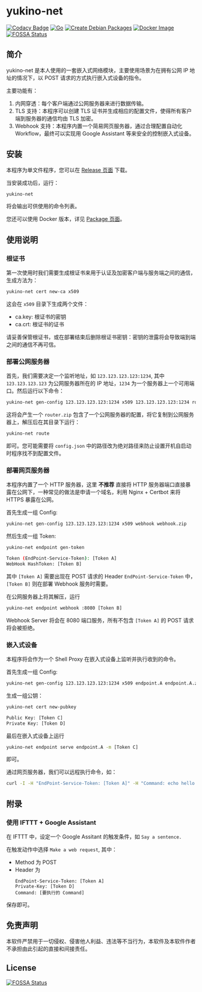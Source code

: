 # yukino-net
[![Codacy Badge](https://api.codacy.com/project/badge/Grade/503d76c5366b4838be3b01cbb6e3fa0b)](https://app.codacy.com/gh/xpy123993/yukino-net?utm_source=github.com&utm_medium=referral&utm_content=xpy123993/yukino-net&utm_campaign=Badge_Grade_Settings)
[![Go](https://github.com/xpy123993/yukino-net/actions/workflows/go.yml/badge.svg)](https://github.com/xpy123993/yukino-net/actions/workflows/go.yml)
[![Create Debian Packages](https://github.com/xpy123993/yukino-net/actions/workflows/debian.yml/badge.svg)](https://github.com/xpy123993/yukino-net/actions/workflows/debian.yml)
[![Docker Image](https://github.com/xpy123993/yukino-net/actions/workflows/docker.yml/badge.svg)](https://github.com/xpy123993/yukino-net/actions/workflows/docker.yml)
[![FOSSA Status](https://app.fossa.com/api/projects/git%2Bgithub.com%2Fxpy123993%2Fyukino-net.svg?type=shield)](https://app.fossa.com/projects/git%2Bgithub.com%2Fxpy123993%2Fyukino-net?ref=badge_shield)

## 简介

yukino-net 是本人使用的一套嵌入式网络模块，主要使用场景为在拥有公网 IP 地址的情况下，以 POST 请求的方式执行嵌入式设备的指令。

主要功能有：

1. 内网穿透：每个客户端通过公网服务器来进行数据传输。
2. TLS 支持：本程序可以创建 TLS 证书并生成相应的配置文件，使得所有客户端到服务器的通信均由 TLS 加密。
3. Webhook 支持：本程序内置一个简易网页服务器，通过合理配置自动化 Workflow，最终可以实现用 Google Assistant 等来安全的控制嵌入式设备。

## 安装

本程序为单文件程序，您可以在 [Release 页面](https://github.com/xpy123993/yukino-net/releases/) 下载。

当安装成功后，运行：

```bash
yukino-net
```

将会输出可供使用的命令列表。

您还可以使用 Docker 版本，详见 [Package 页面](https://github.com/xpy123993/yukino-net/pkgs/container/yukino-net)。

## 使用说明

### 根证书

第一次使用时我们需要生成根证书来用于认证及加密客户端与服务端之间的通信，生成方法为：

```bash
yukino-net cert new-ca x509
```

这会在 `x509` 目录下生成两个文件：

- ca.key: 根证书的密钥
- ca.crt: 根证书的证书

请妥善保管根证书，或在部署结束后删除根证书密钥：密钥的泄露将会导致端到端之间的通信不再可信。

### 部署公网服务器

首先，我们需要决定一个监听地址，如 `123.123.123.123:1234`, 其中 `123.123.123.123` 为公网服务器所在的 IP 地址，`1234` 为一个服务器上一个可用端口。然后运行以下命令：

```bash
yukino-net gen-config 123.123.123.123:1234 x509 123.123.123.123:1234 router.zip
```

这将会产生一个 `router.zip` 包含了一个公网服务器的配置，将它复制到公网服务器上，解压后在其目录下运行：

```sh
yukino-net route                                                      
```

即可。您可能需要将 `config.json` 中的路径改为绝对路径来防止设置开机自启动时程序找不到配置文件。

### 部署网页服务器

本程序内置了一个 HTTP 服务器，这里 **不推荐** 直接将 HTTP 服务器端口直接暴露在公网下，一种常见的做法是申请一个域名，利用 Nginx + Certbot 来将 HTTPS 暴露在公网。

首先生成一组 Config:

```sh
yukino-net gen-config 123.123.123.123:1234 x509 webhook webhook.zip
```

然后生成一组 Token:

```sh
yukino-net endpoint gen-token

Token (EndPoint-Service-Token): [Token A]
WebHook HashToken: [Token B]
```

其中 `[Token A]` 需要出现在 POST 请求的 Header `EndPoint-Service-Token` 中，`[Token B]` 则在部署 Webhook 服务时需要。

在公网服务器上将其解压，运行

```sh
yukino-net endpoint webhook :8080 [Token B]
```

Webhook Server 将会在 8080 端口服务，所有不包含 `[Token A]` 的 POST 请求将会被拒绝。

### 嵌入式设备

本程序将会作为一个 Shell Proxy 在嵌入式设备上监听并执行收到的命令。

首先生成一组 Config:

```sh
yukino-net gen-config 123.123.123.123:1234 x509 endpoint.A endpoint.A.zip
```

生成一组公钥：

```sh
yukino-net cert new-pubkey

Public Key: [Token C]
Private Key: [Token D]
```

最后在嵌入式设备上运行

```sh
yukino-net endpoint serve endpoint.A -m [Token C]
```

即可。

通过网页服务器，我们可以远程执行命令，如：

```sh
curl -I -H "EndPoint-Service-Token: [Token A]" -H "Command: echo hello world" -H "Private-Key: [Token D]" http://[WebServer Address]/endpoint.A
```

## 附录

### 使用 IFTTT + Google Assistant

在 IFTTT 中，设定一个 Google Assitant 的触发条件，如 `Say a sentence.`

在触发动作中选择 `Make a web request`, 其中：

- Method 为 POST
- Header 为
  ```
  EndPoint-Service-Token: [Token A]
  Private-Key: [Token D]
  Command: [要执行的 Command]
  ```

保存即可。

## 免责声明

本软件严禁用于一切侵权、侵害他人利益、违法等不当行为，本软件及本软件作者不承担由此引起的直接和间接责任。


## License
[![FOSSA Status](https://app.fossa.com/api/projects/git%2Bgithub.com%2Fxpy123993%2Fyukino-net.svg?type=large)](https://app.fossa.com/projects/git%2Bgithub.com%2Fxpy123993%2Fyukino-net?ref=badge_large)